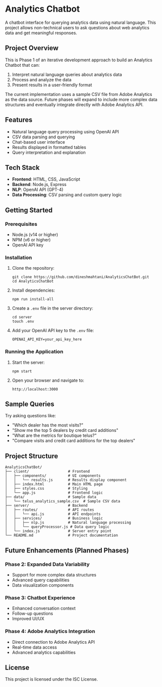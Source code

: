 # Analytics Chatbot

A chatbot interface for querying analytics data using natural language. This project allows non-technical users to ask questions about web analytics data and get meaningful responses.

## Project Overview

This is Phase 1 of an iterative development approach to build an Analytics Chatbot that can:

1. Interpret natural language queries about analytics data
2. Process and analyze the data
3. Present results in a user-friendly format

The current implementation uses a sample CSV file from Adobe Analytics as the data source. Future phases will expand to include more complex data structures and eventually integrate directly with Adobe Analytics API.

## Features

- Natural language query processing using OpenAI API
- CSV data parsing and querying
- Chat-based user interface
- Results displayed in formatted tables
- Query interpretation and explanation

## Tech Stack

- **Frontend**: HTML, CSS, JavaScript
- **Backend**: Node.js, Express
- **NLP**: OpenAI API (GPT-4)
- **Data Processing**: CSV parsing and custom query logic

## Getting Started

### Prerequisites

- Node.js (v14 or higher)
- NPM (v6 or higher)
- OpenAI API key

### Installation

1. Clone the repository:
   ```
   git clone https://github.com/dineshmahtani/AnalyticsChatBot.git
   cd AnalyticsChatBot
   ```

2. Install dependencies:
   ```
   npm run install-all
   ```

3. Create a `.env` file in the server directory:
   ```
   cd server
   touch .env
   ```

4. Add your OpenAI API key to the `.env` file:
   ```
   OPENAI_API_KEY=your_api_key_here
   ```

### Running the Application

1. Start the server:
   ```
   npm start
   ```

2. Open your browser and navigate to:
   ```
   http://localhost:3000
   ```

## Sample Queries

Try asking questions like:

- "Which dealer has the most visits?"
- "Show me the top 5 dealers by credit card additions"
- "What are the metrics for boutique telus?"
- "Compare visits and credit card additions for the top dealers"

## Project Structure

```
AnalyticsChatBot/
├── client/                  # Frontend
│   ├── components/          # UI components
│   │   └── results.js       # Results display component
│   ├── index.html           # Main HTML page
│   ├── styles.css           # Styling
│   └── app.js               # Frontend logic
├── data/                    # Sample data
│   └── telus_analytics_sample.csv  # Sample CSV data
├── server/                  # Backend
│   ├── routes/              # API routes
│   │   └── api.js           # API endpoints
│   ├── services/            # Business logic
│   │   ├── nlp.js           # Natural language processing
│   │   └── queryProcessor.js # Data query logic
│   └── index.js             # Server entry point
└── README.md                # Project documentation
```

## Future Enhancements (Planned Phases)

### Phase 2: Expanded Data Variability
- Support for more complex data structures
- Advanced query capabilities
- Data visualization components

### Phase 3: Chatbot Experience
- Enhanced conversation context
- Follow-up questions
- Improved UI/UX

### Phase 4: Adobe Analytics Integration
- Direct connection to Adobe Analytics API
- Real-time data access
- Advanced analytics capabilities

## License

This project is licensed under the ISC License.
